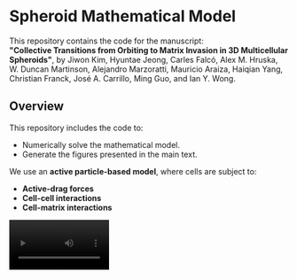 # Spheroid Mathematical Model

This repository contains the code for the manuscript:  
**"Collective Transitions from Orbiting to Matrix Invasion in 3D Multicellular Spheroids"**,
by Jiwon Kim, Hyuntae Jeong, Carles Falcó, Alex M. Hruska, W. Duncan Martinson, Alejandro Marzoratti, Mauricio Araiza, Haiqian Yang, Christian Franck, José A. Carrillo, Ming Guo, and Ian Y. Wong.  

## Overview  
This repository includes the code to:  
- Numerically solve the mathematical model.  
- Generate the figures presented in the main text.  

We use an **active particle-based model**, where cells are subject to:  
- **Active-drag forces**  
- **Cell-cell interactions**  
- **Cell-matrix interactions**

<video src='https://drive.google.com/file/d/1S3uVkPLHXpDuwS1tUnXRg_Y8yy3AloIE/view?usp=share_link' width=180/>

## Contact  
For any questions or inquiries, please contact:  

**Carles Falcó**  
📧 falcoigandia(at)maths.ox.ac.uk  
🌐 [cfalco.com](https://cfalco.com)  

